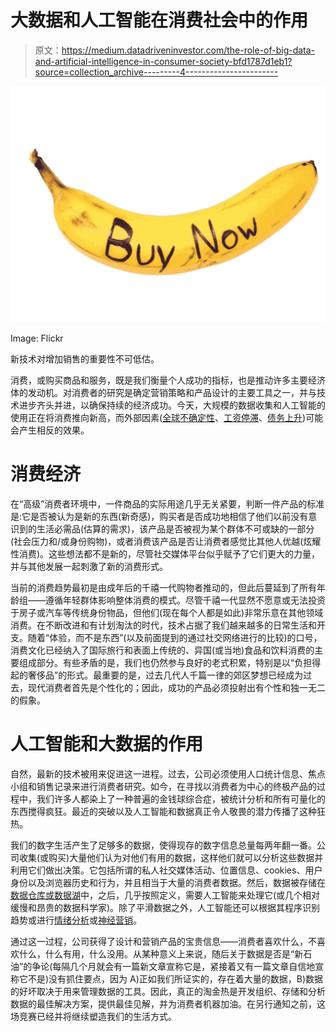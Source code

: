 # 大数据和人工智能在消费社会中的作用

> 原文：<https://medium.datadriveninvestor.com/the-role-of-big-data-and-artificial-intelligence-in-consumer-society-bfd1787d1eb1?source=collection_archive---------4----------------------->

![](img/5ed079709885388cf58d4db5e5e35a1c.png)

Image: Flickr

新技术对增加销售的重要性不可低估。

消费，或购买商品和服务，既是我们衡量个人成功的指标，也是推动许多主要经济体的发动机。对消费者的研究是确定营销策略和产品设计的主要工具之一，并与技术进步齐头并进，以确保持续的经济成功。今天，大规模的数据收集和人工智能的使用正在将消费推向新高，而外部因素([全球不确定性](http://www.policyuncertainty.com/)、[工资停滞](http://www.oecd.org/newsroom/rising-employment-overshadowed-by-unprecedented-wage-stagnation.htm)、[债务上升](https://www.cnbc.com/2018/05/21/consumer-debt-is-set-to-reach-4-trillion-by-the-end-of-2018.html))可能会产生相反的效果。

# **消费经济**

在“高级”消费者环境中，一件商品的实际用途几乎无关紧要，判断一件产品的标准是:它是否被认为是新的东西(新奇感)，购买者是否成功地相信了他们以前没有意识到的生活必需品(估算的需求)，该产品是否被视为某个群体不可或缺的一部分(社会压力和/或身份购物)，或者消费该产品是否让消费者感觉比其他人优越(炫耀性消费)。这些想法都不是新的，尽管社交媒体平台似乎赋予了它们更大的力量，并与其他发展一起刺激了新的消费形式。

当前的消费趋势最初是由成年后的千禧一代购物者推动的，但此后蔓延到了所有年龄组——遵循年轻群体影响整体消费的模式。尽管千禧一代显然不愿意或无法投资于房子或汽车等传统身份物品，但他们(现在每个人都是如此)非常乐意在其他领域消费。在不断改进和有计划淘汰的时代，技术占据了我们越来越多的日常生活和开支。随着“体验，而不是东西”(以及前面提到的通过社交网络进行的比较)的口号，消费文化已经纳入了国际旅行和表面上传统的、异国(或当地)食品和饮料消费的主要组成部分。有些矛盾的是，我们也仍然参与良好的老式积累，特别是以“负担得起的奢侈品”的形式。最重要的是，过去几代人千篇一律的郊区梦想已经成为过去，现代消费者首先是个性化的；因此，成功的产品必须投射出有个性和独一无二的假象。

# **人工智能和大数据的作用**

自然，最新的技术被用来促进这一进程。过去，公司必须使用人口统计信息、焦点小组和销售记录来进行消费者研究。如今，在寻找以消费者为中心的终极产品的过程中，我们许多人都染上了一种普遍的金钱球综合症，被统计分析和所有可量化的东西搅得疯狂。最近的突破以及人工智能和数据真正令人敬畏的潜力传播了这种狂热。

我们的数字生活产生了足够多的数据，使得现存的数字信息总量每两年翻一番。公司收集(或购买)大量他们认为对他们有用的数据，这样他们就可以分析这些数据并利用它们做出决策。它包括所谓的私人社交媒体活动、位置信息、cookies、用户身份以及浏览器历史和行为，并且相当于大量的消费者数据。然后，数据被存储在[数据仓库或数据湖](https://www.blue-granite.com/blog/bid/402596/top-five-differences-between-data-lakes-and-data-warehouses)中，之后，几乎按照定义，需要人工智能来处理它(或几个相对缓慢和昂贵的数据科学家)。除了平滑数据之外，人工智能还可以根据其程序识别趋势或进行[情绪分析](https://towardsdatascience.com/sentiment-analysis-concept-analysis-and-applications-6c94d6f58c17)或[神经营销](http://www.data-mania.com/blog/what-is-neuromarketing/)。

通过这一过程，公司获得了设计和营销产品的宝贵信息——消费者喜欢什么，不喜欢什么，什么有用，什么没用。从某种意义上来说，随后关于数据是否是“新石油”的争论(每隔几个月就会有一篇新文章宣称它是，紧接着又有一篇文章自信地宣称它不是)没有抓住要点，因为 A)正如我们所证实的，存在着大量的数据，B)数据的好坏取决于用来管理数据的工具。因此，真正的淘金热是开发组织、存储和分析数据的最佳解决方案，提供最佳见解，并为消费者机器加油。在另行通知之前，这场竞赛已经并将继续塑造我们的生活方式。